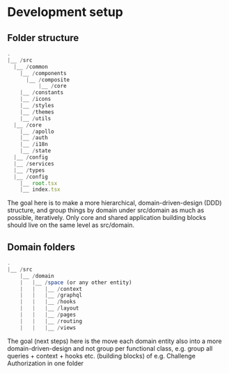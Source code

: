 # Development setup

## Folder structure

```javascript
.
|__ /src
  |__ /common
    |__ /components
      |__ /composite
          |__ /core
    |__ /constants
    |__ /icons
    |__ /styles
    |__ /themes
    |__ /utils
  |__ /core
    |__ /apollo
    |__ /auth
    |__ /i18n
    |__ /state
  |__ /config
  |__ /services
  |__ /types
  |__ /config
    |__ root.tsx
    |__ index.tsx
```

The goal here is to make a more hierarchical, domain-driven-design (DDD) structure, and group things by domain under src/domain as much as possible, iteratively. Only core and shared application building blocks should live on the same level as src/domain.

## Domain folders

```javascript
.
|__ /src
    |__ /domain
    |   |__ /space (or any other entity)
    |   |   |__ /context
    |   |   |__ /graphql
    |   |   |__ /hooks
    |   |   |__ /layout
    |   |   |__ /pages
    |   |   |__ /routing
    |   |   |__ /views
```

The goal (next steps) here is the move each domain entity also into a more domain-driven-design and not group per functional class, e.g. group all queries + context + hooks etc. (building blocks) of e.g. Challenge Authorization in one folder
